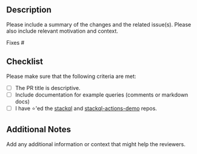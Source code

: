 ## Description

Please include a summary of the changes and the related issue(s). Please also include relevant motivation and context.

Fixes #

## Checklist

Please make sure that the following criteria are met:

- [ ] The PR title is descriptive.
- [ ] Include documentation for example queries (comments or markdown docs)
- [ ] I have ⭐'ed the [stackql](https://github.com/stackql/stackql) and [stackql-actions-demo](https://github.com/stackql/stackql-actions-demo) repos.

## Additional Notes

Add any additional information or context that might help the reviewers.
